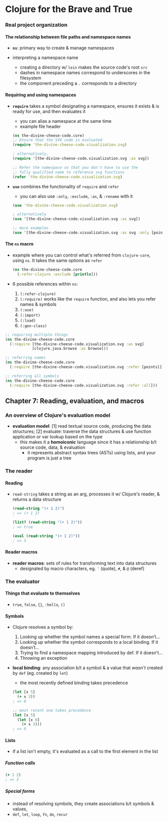# Clojure for the Brave and True

### Real project organization

#### The relationship between file paths and namespace names

* __`ns`__: primary way to create & manage namespaces

* interpreting a namespace name
  - creating a directory w/ `lein` makes the source code's root `src`
  - dashes in namespace names correspond to underscores in the filesystem
  - the component preceding a `.` corresponds to a directory

#### Requiring and using namespaces

* __`require`__ takes a symbol designating a namespace, ensures it exists & is ready for use, and then evaluates it
  - you can alias a namespace at the same time
  - example file header
  ```clojure
  (ns the-divine-cheese-code.core)
  ;; Ensure that the SVG code is evaluated
  (require 'the-divine-cheese-code.visualization.svg)

  ; alternatively,
  (require '[the-divine-cheese-code.visualization.svg :as svg])

  ;; Refer the namespace so that you don't have to use the
  ;; fully qualified name to reference svg functions
  (refer 'the-divine-cheese-code.visualization.svg)
  ```

* __`use`__ combines the functionality of `require` and `refer`
  - you can also use `:only`, `:exclude`, `:as`, & `:rename` with it
  ```clojure
  (use 'the-divine-cheese-code.visualization.svg)

  ; alternatively
  (use '[the-divine-cheese-code.visualization.svg :as svg])

  ;; more examples
  (use '[the-divine-cheese-code.visualization.svg :as svg :only [points]])
  ```

#### The `ns` macro

* example where you can control what's referred from `clojure-core`, using `ns`. It takes the same options as `refer`
  ```clojure
  (ns the-divine-cheese-code.core
    (:refer-clojure :exclude [println]))
  ```

* 6 possible references within `ns`:
  1. `(:refer-clojure)`
  2. `(:require)` works like the `require` function, and also lets you refer names & symbols
  3. `(:use)`
  4. `(:import)`
  5. `(:load)`
  6. `(:gen-class)`

```clojure
;; requiring multiple things
(ns the-divine-cheese-code.core
  (:require [the-divine-cheese-code.visualization.svg :as svg]
            [clojure.java.browse :as browse]))

;; referring names
(ns the-divine-cheese-code.core
  (:require [the-divine-cheese-code.visualization.svg :refer [points]]))

;; referring all symbols
(ns the-divine-cheese-code.core
  (:require [the-divine-cheese-code.visualization.svg :refer :all]))
```

## Chapter 7: Reading, evaluation, and macros

### An overview of Clojure's evaluation model

* __evaluation model__: [1] read textual source code, producing the data structures; [2] evaluate: traverse the data structures & use function application or var lookup based on the type
  - this makes it a __homoiconic__ language since it has a relationship b/t source code, data, & evaluation
    - it represents abstract syntax trees (ASTs) using lists, and your program is just a tree

### The reader

#### Reading

* `read-string` takes a string as an arg, processes it w/ Clojure's reader, & returns a data structure
  ```clojure
  (read-string "(+ 1 2)")
  ; => (+ 1 2)

  (list? (read-string "(+ 1 2)"))
  ; => true

  (eval (read-string "(+ 1 2)"))
  ; => 3
  ```

#### Reader macros

* __reader macros__: sets of rules for transforming text into data structures
  - designated by macro characters, eg. `'` (quote), `#`, & `@` (deref)

### The evaluator

#### Things that evaluate to themselves

* `true`, `false`, `{}`, `:hello`, `()`

#### Symbols

* Clojure resolves a symbol by:
  1. Looking up whether the symbol names a special form. If it doesn’t...
  2. Looking up whether the symbol corresponds to a local binding. If it doesn’t...
  3. Trying to find a namespace mapping introduced by def. If it doesn’t...
  4. Throwing an exception

* __local binding__: any association b/t a symbol & a value that _wasn't_ created by `def` (eg. created by `let`)
  - the most recently defined binding takes precedence
  ```clojure
  (let [x 5]
    (+ x 3))
  ; => 8

  ;; most recent one takes precedence
  (let [x 5]
    (let [x 6]
      (+ x 3)))
  ; => 9
  ```

#### Lists

* if a list isn't empty, it's evaluated as a call to the first element in the list

##### Function calls

```clojure
(+ 1 2)
; => 3
```

##### Special forms

* instead of resolving symbols, they create associations b/t symbols & values,
* `def`, `let`, `loop`, `fn`, `do`, `recur`
